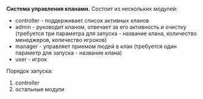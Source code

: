 **Система управления кланами.**
Состоит из нескольких модулей:
* controller - поддерживает список активных кланов
* admin - руководит кланом, отвечает за его активность и очистку (требуется три параметра для запуска - название клана, количество менеджеров, количество игроков)
* manager - управляет приемом людей в клан (требуется один параметр для запуска - название клана)
* user - игрок

Порядок запуска:
1. controller
2. остальные модули